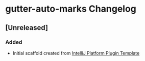 <!-- Keep a Changelog guide -> https://keepachangelog.com -->

# gutter-auto-marks Changelog

## [Unreleased]
### Added
- Initial scaffold created from [IntelliJ Platform Plugin Template](https://github.com/JetBrains/intellij-platform-plugin-template)
